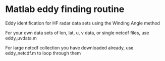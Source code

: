 # Matlab eddy finding routine
Eddy identification for HF radar data sets using the Winding Angle method

For your own data sets of lon, lat, u, v data, or single netcdf files, use eddy_uvdata.m

For large netcdf collection you have downloaded already, use eddy_netcdf.m to loop through them

